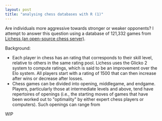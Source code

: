 ```yaml
---
layout: post
title: "analysing chess databases with R (1)"
---
```


Are individuals more aggressive towards stronger or weaker opponents? I attempt to answer this question using a database of 121,332 games from [Lichess (an open-source chess server)](http://www.lichess.org). 

Background:
- Each player in chess has an rating that corresponds to their skill level, relative to others in the same rating pool. Lichess uses the Glicko 2 system to compute ratings, which is said to be an improvement over the Elo system. All players start with a rating of 1500 that can then increase after wins or decrease after losses.
- Chess games can be divided into opening, middlegame, and endgame. Players, particularly those at intermediate levels and above, tend have repertoires of openings (i.e., the starting moves of games that have been worked out to "optimality" by either expert chess players or computers). Such openings can range from 



WIP

